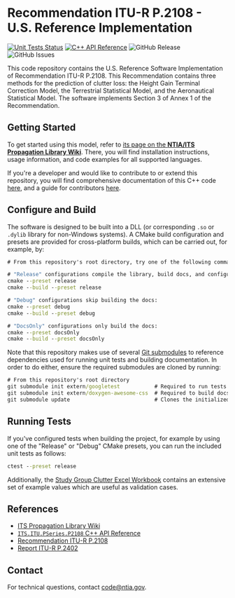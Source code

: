 # Recommendation ITU-R P.2108 - U.S. Reference Implementation #

<!-- TODO on v1.0 release created: add updated DOI badge -->
[![Unit Tests Status][gh-actions-test-badge]][gh-actions-test-link]
[![C++ API Reference][gh-actions-docs-badge]][gh-actions-docs-link]
![GitHub Release][gh-releases-badge]
![GitHub Issues][gh-issues-badge]
<!-- [![DOI][doi-badge]][doi-link] -->

[gh-actions-test-link]: https://github.com/NTIA/p2108/actions/workflows/ctest.yml
[gh-actions-test-badge]: https://github.com/NTIA/p2108/actions/workflows/ctest.yml/badge.svg?branch=main
[gh-actions-docs-link]: https://github.com/NTIA/p2108/actions/workflows/doxygen.yml
[gh-actions-docs-badge]: https://github.com/NTIA/p2108/actions/workflows/doxygen.yml/badge.svg?branch=main
[gh-releases-badge]: https://img.shields.io/github/v/release/NTIA/P2108
[gh-issues-badge]: https://img.shields.io/github/issues/NTIA/P2108
<!-- [doi-badge]: https://zenodo.org/badge/DOI/10.5281/zenodo.7114033.svg -->
<!-- [doi-link]: https://doi.org/10.5281/zenodo.7114033 -->

This code repository contains the U.S. Reference Software Implementation of
Recommendation ITU-R P.2108. This Recommendation contains three methods for the
prediction of clutter loss: the Height Gain Terminal Correction Model, the
Terrestrial Statistical Model, and the Aeronautical Statistical Model. The software
implements Section 3 of Annex 1 of the Recommendation.

## Getting Started ##

To get started using this model, refer to
[its page on the **NTIA/ITS Propagation Library Wiki**](https://ntia.github.io/propagation-library-wiki/models/P2108/).
There, you will find installation instructions, usage information, and code
examples for all supported languages.

If you're a developer and would like to contribute to or extend this repository,
you will find comprehensive documentation of this C++ code
[here](https://ntia.github.io/P2108), and a guide for contributors
[here](CONTRIBUTING.md).

## Configure and Build ##

The software is designed to be built into a DLL (or corresponding `.so` or `.dylib`
library for non-Windows systems). A CMake build configuration and presets are
provided for cross-platform builds, which can be carried out, for example, by:

```cmd
# From this repository's root directory, try one of the following command pairs:

# "Release" configurations compile the library, build docs, and configure tests:
cmake --preset release
cmake --build --preset release

# "Debug" configurations skip building the docs:
cmake --preset debug
cmake --build --preset debug

# "DocsOnly" configurations only build the docs:
cmake --preset docsOnly
cmake --build --preset docsOnly
```

Note that this repository makes use of several
[Git submodules](https://git-scm.com/book/en/v2/Git-Tools-Submodules)
to reference dependencies used for running unit tests and building documentation.
In order to do either, ensure the required submodules are cloned by running:

```cmd
# From this repository's root directory
git submodule init extern/googletest           # Required to run tests
git submodule init extern/doxygen-awesome-css  # Required to build docs
git submodule update                           # Clones the initialized submodules
```

## Running Tests ##

If you've configured tests when building the project, for example by using one of
the "Release" or "Debug" CMake presets, you can run the included unit tests as follows:

```cmd
ctest --preset release
```

Additionally, the [Study Group Clutter Excel Workbook](https://www.itu.int/en/ITU-R/study-groups/rsg3/ionotropospheric/Clutter%20and%20BEL%20workbook_V2.xlsx)
contains an extensive set of example values which are useful as validation cases.

## References ##

* [ITS Propagation Library Wiki](https://ntia.github.io/propagation-library-wiki)
* [`ITS.ITU.PSeries.P2108` C++ API Reference](https://ntia.github.io/P2108)
* [Recommendation ITU-R P.2108](https://www.itu.int/rec/R-REC-P.2108/en)
* [Report ITU-R P.2402](https://www.itu.int/pub/R-REP-P.2402)

## Contact ##

For technical questions, contact <code@ntia.gov>.
